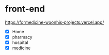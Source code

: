 # front-end 
https://formedicine-woonhis-projects.vercel.app/
- [X] Home
- [X] pharmacy
- [X] hospital
- [X] medicine
